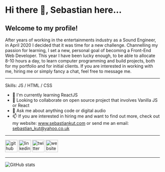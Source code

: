 # Hi there 👋, Sebastian here...
## Welcome to my profile!
After years of working in the entertainments industry as a Sound Engineer, in April 2020 I decided that it was time for a new challenge. Channelling my passion for learning, I set a new, personal goal of becoming a Front-End Web Developer. This year I have been lucky enough, to be able to allocate 8-10 hours a day, to learn computer programming and build projects, both for my portfolio and for initial clients. 
If you are interested in working with me, hiring me or simply fancy a chat, feel free to message me.

<hr>

Skills: JS / HTML / CSS

- 🌱 I'm currently learning ReactJS  
- 👯 Looking to collaborate on open source project that involves Vanilla JS or React 
- 💬 Ask me about anything code or digital audio 
- 📫 If you are interested in hiring me and want to find out more, check out my website: www.sebastiankut.com or send me an email: sebastian_kut@yahoo.co.uk

<hr>

[<img src='https://cdn.jsdelivr.net/npm/simple-icons@3.0.1/icons/github.svg' alt='github' height='40'>](https://github.com/SebastianKut)  [<img src='https://cdn.jsdelivr.net/npm/simple-icons@3.0.1/icons/linkedin.svg' alt='linkedin' height='40'>](https://www.linkedin.com/in/sebastian-kut-dev/)  [<img src='https://cdn.jsdelivr.net/npm/simple-icons@3.0.1/icons/twitter.svg' alt='twitter' height='40'>](https://twitter.com/seb_qt)  [<img src='https://cdn.jsdelivr.net/npm/simple-icons@3.0.1/icons/icloud.svg' alt='website' height='40'>](https://sebastiankut.com)  

<hr>

![GitHub stats](https://github-readme-stats.vercel.app/api?username=SebastianKut&show_icons=true)  

